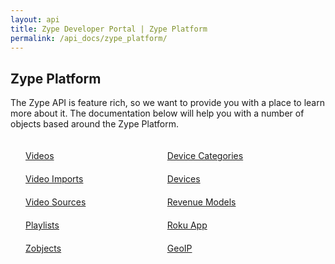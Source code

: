 ```yaml
---
layout: api
title: Zype Developer Portal | Zype Platform
permalink: /api_docs/zype_platform/
---
```


## Zype Platform

The Zype API is feature rich, so we want to provide you with a place to learn more about it. The documentation below will help you with a number of objects based around the Zype Platform.

<div style="width: 45%; float: left;">
  <div style="margin: 20px;"><span class="fa fa-file-text" style="margin-right: 4px;"></span>
  <a href="/api_docs/videos/">
  Videos</a>
  </div>
  <div style="margin: 20px;"><span class="fa fa-file-text" style="margin-right: 4px;"></span>
  <a href="/api_docs/video_imports/">
  Video Imports</a>
  </div>
  <div style="margin: 20px;"><span class="fa fa-file-text" style="margin-right: 4px;"></span>
  <a href="/api_docs/video_sources/">
  Video Sources</a>
  </div>
  <div style="margin: 20px;"><span class="fa fa-file-text" style="margin-right: 4px;"></span>
  <a href="/api_docs/playlists/">
  Playlists</a>
  </div>
  <div style="margin: 20px;"><span class="fa fa-file-text" style="margin-right: 4px;"></span>
  <a href="/api_docs/categories/">
  Zobjects</a>
  </div>
</div>
<div style="width: 45%; float: left;">
  <div style="margin: 20px;"><span class="fa fa-file-text" style="margin-right: 4px;"></span>
  <a href="/api_docs/device_categories/">
  Device Categories</a>
  </div>
  <div style="margin: 20px;"><span class="fa fa-file-text" style="margin-right: 4px;"></span>
  <a href="/api_docs/devices/">
  Devices</a>
  </div>
  <div style="margin: 20px;"><span class="fa fa-file-text" style="margin-right: 4px;"></span>
  <a href="/api_docs/revenue_models/">
  Revenue Models</a>
  </div>
  <div style="margin: 20px;"><span class="fa fa-file-text" style="margin-right: 4px;"></span>
  <a href="/api_docs/roku_app/">
  Roku App</a>
  </div>
  <div style="margin: 20px;"><span class="fa fa-file-text" style="margin-right: 4px;"></span>
  <a href="/api_docs/geoip/">
  GeoIP</a>
  </div>
</div>
